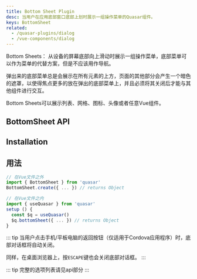 ```yaml
---
title: Bottom Sheet Plugin
desc: 当用户在应用底部窗口底部上划时展示一组操作菜单的Quasar组件。
keys: BottomSheet
related:
  - /quasar-plugins/dialog
  - /vue-components/dialog
---
```


Bottom Sheets： 从设备的屏幕底部向上滑动时展示一组操作菜单，底部菜单可以作为菜单的代替方案，但是不应该用作导航。

弹出来的底部菜单总是会展示在所有元素的上方，页面的其他部分会产生一个暗色的遮罩，以使得焦点更多的放在弹出的底部菜单上，并且必须将其关闭后才能与其他组件进行交互。

Bottom Sheets可以展示列表、网格、图标、头像或者任意Vue组件。


## BottomSheet API

<doc-api file="BottomSheet" />

## Installation

<doc-installation plugins="BottomSheet" />

## 用法

```js
// 在Vue文件之外
import { BottomSheet } from 'quasar'
BottomSheet.create({ ... }) // returns Object

// 在Vue文件之内
import { useQuasar } from 'quasar'
setup () {
  const $q = useQuasar()
  $q.bottomSheet({ ... }) // returns Object
}
```

::: tip
当用户点击手机/平板电脑的返回按钮（仅适用于Cordova应用程序）时，底部对话框将自动关闭。

同样，在桌面浏览器上，按`ESCAPE`键也会关闭底部对话框。
:::

<doc-example title="列表和网格" file="BottomSheet/Basic" />

<doc-example title="暗色模式" file="BottomSheet/Dark" />

::: tip
完整的选项列表请见api部分
:::
